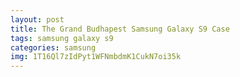 ```yaml
---
layout: post
title: The Grand Budhapest Samsung Galaxy S9 Case
tags: samsung galaxy s9
categories: samsung
img: 1T16Ql7zIdPyt1WFNmbdmK1CukN7oi35k
---
```

